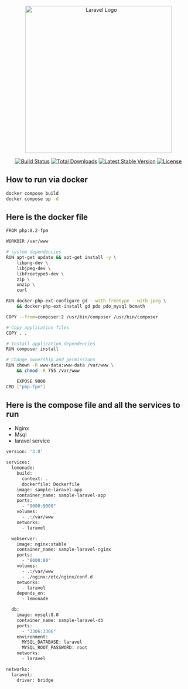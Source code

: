 <p align="center"><a href="https://laravel.com" target="_blank"><img src="https://raw.githubusercontent.com/laravel/art/master/logo-lockup/5%20SVG/2%20CMYK/1%20Full%20Color/laravel-logolockup-cmyk-red.svg" width="400" alt="Laravel Logo"></a></p>

<p align="center">
<a href="https://github.com/laravel/framework/actions"><img src="https://github.com/laravel/framework/workflows/tests/badge.svg" alt="Build Status"></a>
<a href="https://packagist.org/packages/laravel/framework"><img src="https://img.shields.io/packagist/dt/laravel/framework" alt="Total Downloads"></a>
<a href="https://packagist.org/packages/laravel/framework"><img src="https://img.shields.io/packagist/v/laravel/framework" alt="Latest Stable Version"></a>
<a href="https://packagist.org/packages/laravel/framework"><img src="https://img.shields.io/packagist/l/laravel/framework" alt="License"></a>
</p>

## How to run via docker 

```bash 
docker compose build 
docker compose up -d 
```

## Here is the docker file 
```bash
FROM php:8.2-fpm

WORKDIR /var/www

# system dependencies
RUN apt-get update && apt-get install -y \
    libpng-dev \
    libjpeg-dev \
    libfreetype6-dev \
    zip \
    unzip \
    curl

RUN docker-php-ext-configure gd --with-freetype --with-jpeg \
    && docker-php-ext-install gd pdo pdo_mysql bcmath

COPY --from=composer:2 /usr/bin/composer /usr/bin/composer

# Copy application files
COPY . .

# Install application dependencies
RUN composer install

# Change ownership and permissions
RUN chown -R www-data:www-data /var/www \
    && chmod -R 755 /var/www

    EXPOSE 9000
CMD ["php-fpm"]

```

## Here is the compose file and all the services to run 
- Nginx
- Msql 
- laravel service 


```bash
version: '3.8'

services:
  lemonade:
    build:
      context: .
      dockerfile: Dockerfile
    image: sample-laravel-app
    container_name: sample-laravel-app
    ports:
      - "9000:9000"
    volumes:
      - .:/var/www
    networks:
      - laravel

  webserver:
    image: nginx:stable
    container_name: sample-laravel-nginx
    ports:
      - "8000:80"
    volumes:
      - .:/var/www
      - ./nginx:/etc/nginx/conf.d
    networks:
      - laravel
    depends_on:
      - lemonade

  db:
    image: mysql:8.0
    container_name: sample-laravel-db
    ports:
      - "3306:3306"
    environment:
      MYSQL_DATABASE: laravel
      MYSQL_ROOT_PASSWORD: root
    networks:
      - laravel

networks:
  laravel:
    driver: bridge 
```
